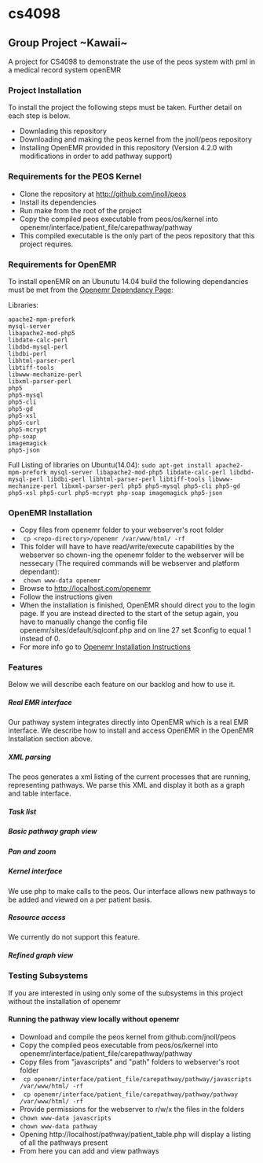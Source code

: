 # cs4098
## Group Project ~Kawaii~
A project for CS4098 to demonstrate the use of the peos system with pml in a medical record system openEMR

### Project Installation

To install the project the following steps must be taken. Further detail on each step is below.
* Downlading this repository 
* Downloading and making the peos kernel from the jnoll/peos repository
* Installing OpenEMR provided in this repository (Version 4.2.0 with modifications in order to add pathway support)

### Requirements for the PEOS Kernel
* Clone the repository at http://github.com/jnoll/peos
* Install its dependencies
* Run make from the root of the project
* Copy the compiled peos executable from peos/os/kernel into openemr/interface/patient_file/carepathway/pathway
* This compiled executable is the only part of the peos repository that this project requires. 

### Requirements for OpenEMR
To install openEMR on an Ubunutu 14.04 build the following dependancies must be met from the  [Openemr Dependancy Page](http://www.open-emr.org/wiki/index.php/OpenEMR_System_Architecture#OpenEMR_Dependencies):

Libraries:

    apache2-mpm-prefork
    mysql-server
    libapache2-mod-php5
    libdate-calc-perl
    libdbd-mysql-perl
    libdbi-perl
    libhtml-parser-perl
    libtiff-tools
    libwww-mechanize-perl
    libxml-parser-perl
    php5
    php5-mysql
    php5-cli
    php5-gd
    php5-xsl
    php5-curl
    php5-mcrypt
    php-soap
    imagemagick 
    php5-json 

Full Listing of libraries on Ubuntu(14.04):  `sudo apt-get install apache2-mpm-prefork mysql-server libapache2-mod-php5 libdate-calc-perl libdbd-mysql-perl libdbi-perl libhtml-parser-perl libtiff-tools libwww-mechanize-perl libxml-parser-perl php5 php5-mysql php5-cli php5-gd php5-xsl php5-curl php5-mcrypt php-soap imagemagick php5-json `

### OpenEMR Installation

* Copy files from openemr folder to your webserver's root folder
* ` cp <repo-directory>/openemr /var/www/html/ -rf`
* This folder will have to have read/write/execute capabilities by the webserver so chown-ing the openemr folder to the webserver will be nessecary (The required commands will be webserver and platform dependant):
* ` chown www-data openemr`
* Browse to http://localhost.com/openemr
* Follow the instructions given 
* When the installation is finished, OpenEMR should direct you to the login page. If you are instead directed to the start of the setup again, you have to manually change the config file openemr/sites/default/sqlconf.php and on line 27 set $config to equal 1 instead of 0.
* For more info go to [Openemr Installation Instructions](http://www.open-emr.org/wiki/index.php/OpenEMR_4.2.0_Linux_Installation)
 
### Features
Below we will describe each feature on our backlog and how to use it.
##### Real EMR interface
Our pathway system integrates directly into OpenEMR which is a real EMR interface. We describe how to install and access OpenEMR in the OpenEMR Installation section above.
##### XML parsing
The peos generates a xml listing of the current processes that are running, representing pathways. We parse this XML and display it both as a graph and table interface.
##### Task list
##### Basic pathway graph view
##### Pan and zoom
##### Kernel interface
We use php to make calls to the peos. Our interface allows new pathways to be added and viewed on a per patient basis.
##### Resource access
We currently do not support this feature.
##### Refined graph view

### Testing Subsystems
If you are interested in using only some of the subsystems in this project without the installation of openemr

#### Running the pathway view locally without openemr
* Download and compile the peos kernel from github.com/jnoll/peos
* Copy the compiled peos executable from peos/os/kernel into openemr/interface/patient_file/carepathway/pathway
* Copy files from "javascripts" and "path" folders to webserver's root folder
* ` cp openemr/interface/patient_file/carepathway/pathway/javascripts /var/www/html/ -rf`
* ` cp openemr/interface/patient_file/carepathway/pathway/pathway /var/www/html/ -rf`
* Provide permissions for the webserver to r/w/x the files in the folders
* `chown www-data javascripts`
* `chown www-data pathway`
* Opening http://localhost/pathway/patient_table.php will display a listing of all the pathways present
* From here you can add and view pathways
